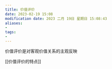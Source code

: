 ```yaml
---
title: 价值评价
date: 2023-02-19 15:08
modification date: 2023 二月 19日 星期日 15:08:43
aliases: 
- 
tags: 
- 
---
```


价值评价是对客观价值关系的主观反映

[[价值评价的特点]]
